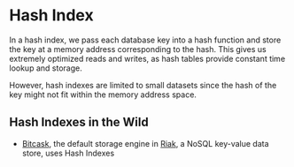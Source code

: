 # Hash Index

In a hash index, we pass each database key into a hash function and store the key at a memory address corresponding to the hash. This gives us extremely optimized reads and writes, as hash tables provide constant time lookup and storage.

However, hash indexes are limited to small datasets since the hash of the key might not fit within the memory address space.

## Hash Indexes in the Wild

- [Bitcask](https://docs.riak.com/riak/kv/2.2.3/setup/planning/backend/bitcask/index.html), the default storage engine in [Riak](https://riak.com/index.html), a NoSQL key-value data store, uses Hash Indexes
